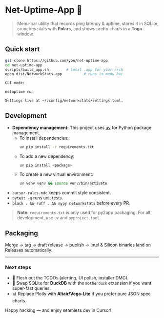 # Net-Uptime-App 📶

> Menu-bar utility that records ping latency & uptime, stores it in
> SQLite, crunches stats with **Polars**, and shows pretty charts in a
> **Toga** window.

## Quick start

```bash
git clone https://github.com/you/net-uptime-app
cd net-uptime-app
scripts/build_app.sh        # local .app for your arch
open dist/NetworkStats.app          # runs in menu bar

CLI mode:

netuptime run

Settings live at ~/.config/networkstats/settings.toml.
```

## Development

- **Dependency management:** This project uses [uv](https://github.com/astral-sh/uv) for Python package management.
  - To install dependencies:
    ```bash
    uv pip install -r requirements.txt
    ```
  - To add a new dependency:
    ```bash
    uv pip install <package>
    ```
  - To create a new virtual environment:
    ```bash
    uv venv venv && source venv/bin/activate
    ```
- `cursor-rules.mdc` keeps commit style consistent.
- `pytest -q` runs unit tests.
- `black . && ruff . && mypy networkstats` before every PR.

> **Note:** `requirements.txt` is only used for py2app packaging. For all development, use `uv` and `pyproject.toml`.

## Packaging

Merge → tag → draft release → publish → Intel & Silicon binaries land on Releases automatically.

---

### Next steps

* 🔧 Flesh out the TODOs (alerting, UI polish, installer DMG).  
* 🧩 Swap SQLite for **DuckDB** with the `motherduck` extension if you want super-fast queries.  
* 📊 Replace Plotly with **Altair/Vega-Lite** if you prefer pure JSON spec charts.

Happy hacking — and enjoy seamless dev in Cursor!
